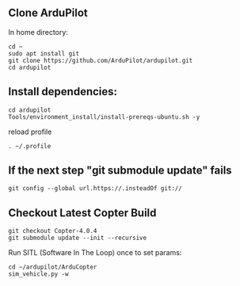 ## Clone ArduPilot

In home directory:
```
cd ~
sudo apt install git
git clone https://github.com/ArduPilot/ardupilot.git
cd ardupilot
```

## Install dependencies:
```
cd ardupilot
Tools/environment_install/install-prereqs-ubuntu.sh -y
```

reload profile
```
. ~/.profile
```
## If the next step "git submodule update" fails
```
git config --global url.https://.insteadOf git://
```

## Checkout Latest Copter Build
```
git checkout Copter-4.0.4
git submodule update --init --recursive
```

Run SITL (Software In The Loop) once to set params:
```
cd ~/ardupilot/ArduCopter
sim_vehicle.py -w
```
